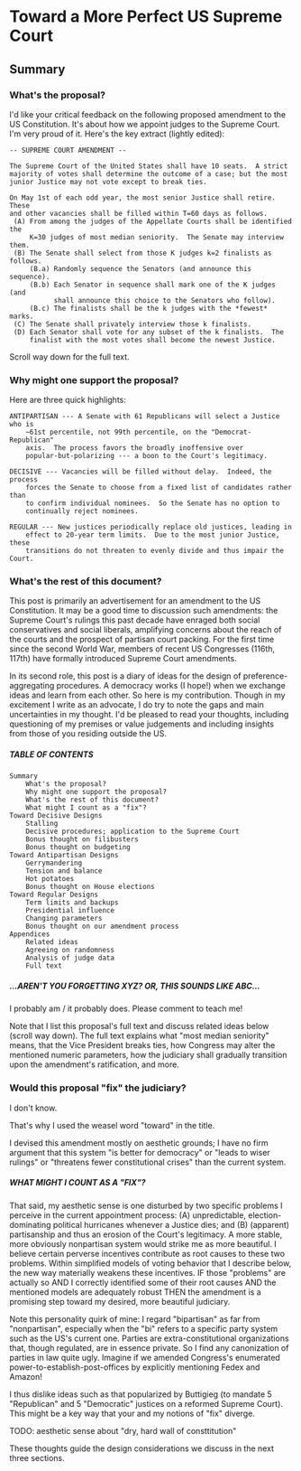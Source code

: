 # Toward a More Perfect US Supreme Court

## Summary

### What's the proposal?

I'd like your critical feedback on the following proposed amendment to the US
Constitution.  It's about how we appoint judges to the Supreme Court.  I'm very
proud of it.  Here's the key extract (lightly edited):

    -- SUPREME COURT AMENDMENT --

    The Supreme Court of the United States shall have 10 seats.  A strict
    majority of votes shall determine the outcome of a case; but the most
    junior Justice may not vote except to break ties.

    On May 1st of each odd year, the most senior Justice shall retire.  These
    and other vacancies shall be filled within T=60 days as follows.
     (A) From among the judges of the Appellate Courts shall be identified the
         K=30 judges of most median seniority.  The Senate may interview them.
     (B) The Senate shall select from those K judges k=2 finalists as follows.
         (B.a) Randomly sequence the Senators (and announce this sequence).
         (B.b) Each Senator in sequence shall mark one of the K judges (and
               shall announce this choice to the Senators who follow).
         (B.c) The finalists shall be the k judges with the *fewest* marks.
     (C) The Senate shall privately interview those k finalists.
     (D) Each Senator shall vote for any subset of the k finalists.  The
         finalist with the most votes shall become the newest Justice.

Scroll way down for the full text.

### Why might one support the proposal?

Here are three quick highlights:

    ANTIPARTISAN --- A Senate with 61 Republicans will select a Justice who is
        ~61st percentile, not 99th percentile, on the "Democrat-Republican"
        axis.  The process favors the broadly inoffensive over
        popular-but-polarizing --- a boon to the Court's legitimacy.

    DECISIVE --- Vacancies will be filled without delay.  Indeed, the process
        forces the Senate to choose from a fixed list of candidates rather than
        to confirm individual nominees.  So the Senate has no option to
        continually reject nominees.

    REGULAR --- New justices periodically replace old justices, leading in
        effect to 20-year term limits.  Due to the most junior Justice, these
        transitions do not threaten to evenly divide and thus impair the Court.

### What's the rest of this document?

This post is primarily an advertisement for an amendment to the US
Constitution.  It may be a good time to discussion such amendments: the Supreme
Court's rulings this past decade have enraged both social conservatives and
social liberals, amplifying concerns about the reach of the courts and the
prospect of partisan court packing.  For the first time since the second World
War, members of recent US Congresses (116th, 117th) have formally introduced
Supreme Court amendments.

In its second role, this post is a diary of ideas for the design of
preference-aggregating procedures.  A democracy works (I hope!) when we
exchange ideas and learn from each other.  So here is my contribution.  Though
in my excitement I write as an advocate, I do try to note the gaps and main
uncertainties in my thought.  I'd be pleased to read your thoughts, including
questioning of my premises or value judgements and including insights from
those of you residing outside the US.

##### _TABLE OF CONTENTS_

    Summary
        What's the proposal?
        Why might one support the proposal?
        What's the rest of this document?
        What might I count as a "fix"?
    Toward Decisive Designs
        Stalling
        Decisive procedures; application to the Supreme Court
        Bonus thought on filibusters
        Bonus thought on budgeting
    Toward Antipartisan Designs
        Gerrymandering
        Tension and balance
        Hot potatoes
        Bonus thought on House elections
    Toward Regular Designs
        Term limits and backups
        Presidential influence
        Changing parameters
        Bonus thought on our amendment process
    Appendices
        Related ideas
        Agreeing on randomness
        Analysis of judge data
        Full text

##### _...AREN'T YOU FORGETTING XYZ?  OR, THIS SOUNDS LIKE ABC..._

I probably am / it probably does.  Please comment to teach me!

Note that I list this proposal's full text and discuss related ideas below
(scroll way down).  The full text explains what "most median seniority" means,
that the Vice President breaks ties, how Congress may alter the mentioned
numeric parameters, how the judiciary shall gradually transition upon the
amendment's ratification, and more.

### Would this proposal "fix" the judiciary?

I don't know.

That's why I used the weasel word "toward" in the title.

I devised this amendment mostly on aesthetic grounds; I have no firm argument
that this system "is better for democracy" or "leads to wiser rulings" or
"threatens fewer constitutional crises" than the current system.

##### _WHAT MIGHT I COUNT AS A "FIX"?_

That said, my aesthetic sense is one disturbed by two specific problems I
perceive in the current appointment process:
    (A) unpredictable, election-dominating political hurricanes whenever a
        Justice dies; and
    (B) (apparent) partisanship and thus an erosion of the Court's legitimacy.
A more stable, more obviously nonpartisan system would strike me as more
beautiful.  I believe certain perverse incentives contribute as root causes to
these two problems.  Within simplified models of voting behavior that I
describe below, the new way materially weakens these incentives.  IF those
"problems" are actually so AND I correctly identified some of their root causes
AND the mentioned models are adequately robust THEN the amendment is a
promising step toward my desired, more beautiful judiciary.

Note this personality quirk of mine: I regard "bipartisan" as far from
"nonpartisan", especially when the "bi" refers to a specific party system such
as the US's current one.  Parties are extra-constitutional organizations that,
though regulated, are in essence private.  So I find any canonization of
parties in law quite ugly.  Imagine if we amended Congress's enumerated
power-to-establish-post-offices by explicitly mentioning Fedex and Amazon!

I thus dislike ideas such as that popularized by Buttigieg (to mandate 5
"Republican" and 5 "Democratic" justices on a reformed Supreme Court).  This
might be a key way that your and my notions of "fix" diverge.

 TODO: aesthetic sense about "dry, hard wall of consttitution"

These thoughts guide the design considerations we discuss in the next three
sections.

